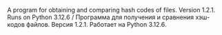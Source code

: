 A program for obtaining and comparing hash codes of files. Version 1.2.1. Runs on Python 3.12.6 /
Программа для получения и сравнения хэш-кодов файлов. Версия 1.2.1. Работает на Python 3.12.6.
